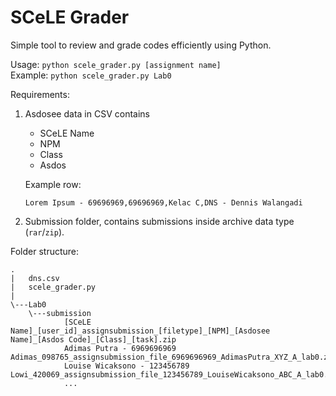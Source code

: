 # SCeLE Grader
Simple tool to review and grade codes efficiently using Python.

Usage: `python scele_grader.py [assignment name]`  
Example: `python scele_grader.py Lab0`

Requirements:
1. Asdosee data in CSV contains
    - SCeLE Name
    - NPM
    - Class
    - Asdos  

    Example row:
    ```
    Lorem Ipsum - 69696969,69696969,Kelac C,DNS - Dennis Walangadi
    ```
2. Submission folder, contains submissions inside archive data type (`rar`/`zip`).

Folder structure:
```
.
|   dns.csv
|   scele_grader.py
|   
\---Lab0
    \---submission
            [SCeLE Name]_[user_id]_assignsubmission_[filetype]_[NPM]_[Asdosee Name]_[Asdos Code]_[Class]_[task].zip
            Adimas Putra - 6969696969 Adimas_098765_assignsubmission_file_6969696969_AdimasPutra_XYZ_A_lab0.zip
            Louise Wicaksono - 123456789 Lowi_420069_assignsubmission_file_123456789_LouiseWicaksono_ABC_A_lab0.zip
            ...
            
```